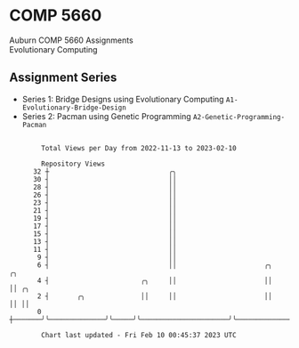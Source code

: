 # COMP 5660
Auburn COMP 5660 Assignments  
Evolutionary Computing

## Assignment Series
- Series 1: Bridge Designs using Evolutionary Computing `A1-Evolutionary-Bridge-Design`
- Series 2: Pacman using Genetic Programming `A2-Genetic-Programming-Pacman`

```

        Total Views per Day from 2022-11-13 to 2023-02-10

        Repository Views
      32 ┼                              ╭╮
      30 ┤                              ││
      28 ┤                              ││
      26 ┤                              ││
      23 ┤                              ││
      21 ┤                              ││
      19 ┤                              ││
      17 ┤                              ││
      15 ┤                              ││
      13 ┤                              ││
      11 ┤                              ││
       9 ┤                              ││
       6 ┤                              ││                      ╭╮               ╭╮
       4 ┤                       ╭╮     ││                      ││               ││ ╭╮
       2 ┤       ╭╮              ││     ││                      ││               ││ ││
       0 ┼───────╯╰──────────────╯╰─────╯╰──────────────────────╯╰───────────────╯╰─╯╰─────────────

        Chart last updated - Fri Feb 10 00:45:37 2023 UTC
        
```
